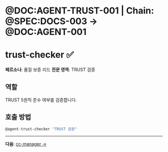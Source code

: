 # @DOC:AGENT-TRUST-001 | Chain: @SPEC:DOCS-003 -> @DOC:AGENT-001

# trust-checker ✅

**페르소나**: 품질 보증 리드
**전문 영역**: TRUST 검증

## 역할

TRUST 5원칙 준수 여부를 검증합니다.

## 호출 방법

```bash
@agent-trust-checker "TRUST 검증"
```

---

**다음**: [cc-manager →](cc-manager.md)
